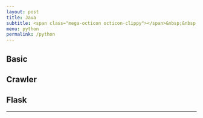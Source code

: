 ```yaml
---
layout: post
title: Java
subtitle: <span class="mega-octicon octicon-clippy"></span>&nbsp;&nbsp; Life is short, you need Python
menu: python
permalink: /python
---
```


## Basic



## Crawler



## Flask



---
